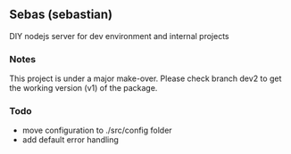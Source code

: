 ## Sebas (sebastian)

DIY nodejs server for dev environment and internal projects

### Notes

This project is under a major make-over. Please check branch dev2 to get the working version (v1) of the package.

### Todo

* move configuration to ./src/config folder
* add default error handling